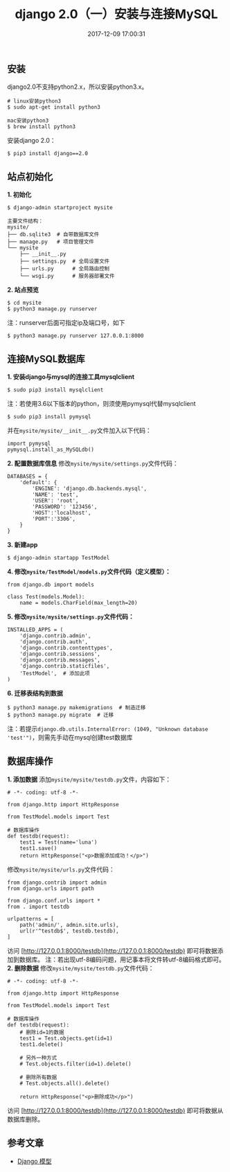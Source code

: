 ﻿---
title: django 2.0（一）安装与连接MySQL
date: 2017-12-09 17:00:31
tags:
- django连接mysql
categories:
- django 2.0
---

## 安装
django2.0不支持python2.x，所以安装python3.x。
```
# linux安装python3
$ sudo apt-get install python3
```
```
mac安装python3
$ brew install python3
```
安装django 2.0：
```
$ pip3 install django==2.0
```
## 站点初始化
**1. 初始化**
```
$ django-admin startproject mysite 
```
```
主要文件结构：
mysite/
├── db.sqlite3  # 自带数据库文件
├── manage.py   # 项目管理文件
└── mysite
    ├── __init__.py    
    ├── settings.py  # 全局设置文件
    ├── urls.py      # 全局路由控制
    └── wsgi.py      # 服务器部署文件
```
**2. 站点预览**
```
$ cd mysite
$ python3 manage.py runserver
```
注：runserver后面可指定ip及端口号，如下
```
$ python3 manage.py runserver 127.0.0.1:8000
```
## 连接MySQL数据库
**1. 安装django与mysql的连接工具mysqlclient**
```
$ sudo pip3 install mysqlclient
```
注：若使用3.6以下版本的python，则须使用pymysql代替mysqlclient
```
$ sudo pip3 install pymysql
```
并在`mysite/mysite/__init__.py`文件加入以下代码：
```
import pymysql
pymysql.install_as_MySQLdb()
```
**2. 配置数据库信息**
修改`mysite/mysite/settings.py`文件代码：
```
DATABASES = {
    'default': {
        'ENGINE': 'django.db.backends.mysql',
        'NAME': 'test', 
        'USER': 'root',
        'PASSWORD': '123456',
        'HOST':'localhost',
        'PORT':'3306',
    }
}
```
**3. 新建app**
```
$ django-admin startapp TestModel
```
**4. 修改`mysite/TestModel/models.py`文件代码（定义模型）：**
```
from django.db import models
 
class Test(models.Model):
    name = models.CharField(max_length=20)
```
**5. 修改`mysite/mysite/settings.py`文件代码：**
```
INSTALLED_APPS = (
    'django.contrib.admin',
    'django.contrib.auth',
    'django.contrib.contenttypes',
    'django.contrib.sessions',
    'django.contrib.messages',
    'django.contrib.staticfiles',
    'TestModel',  # 添加此项
)
```
**6. 迁移表结构到数据**
```
$ python3 manage.py makemigrations  # 制造迁移
$ python3 manage.py migrate  # 迁移
```
注：若提示`django.db.utils.InternalError: (1049, "Unknown database 'test'")`，则需先手动在mysql创建test数据库

## 数据库操作
**1. 添加数据**
添加`mysite/mysite/testdb.py`文件，内容如下：
```
# -*- coding: utf-8 -*-
 
from django.http import HttpResponse
 
from TestModel.models import Test
 
# 数据库操作
def testdb(request):
    test1 = Test(name='luna')
    test1.save()
    return HttpResponse("<p>数据添加成功！</p>")
```
修改`mysite/mysite/urls.py`文件代码：
```
from django.contrib import admin
from django.urls import path

from django.conf.urls import *
from . import testdb

urlpatterns = [
    path('admin/', admin.site.urls),
    url(r'^testdb$', testdb.testdb),
]
```
访问 [http://127.0.0.1:8000/testdb](http://127.0.0.1:8000/testdb) 即可将数据添加到数据库。
注：若出现utf-8编码问题，用记事本将文件转utf-8编码格式即可。
**2. 删除数据**
修改`mysite/mysite/testdb.py`文件代码：
```
# -*- coding: utf-8 -*-
 
from django.http import HttpResponse
 
from TestModel.models import Test
 
# 数据库操作
def testdb(request):
    # 删除id=1的数据
    test1 = Test.objects.get(id=1)
    test1.delete()
    
    # 另外一种方式
    # Test.objects.filter(id=1).delete()
    
    # 删除所有数据
    # Test.objects.all().delete()
    
    return HttpResponse("<p>删除成功</p>")
```
访问 [http://127.0.0.1:8000/testdb](http://127.0.0.1:8000/testdb) 即可将数据从数据库删除。

## 参考文章
- [Django 模型](http://www.runoob.com/django/django-model.html)